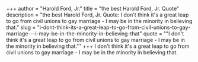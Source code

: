 +++
author = "Harold Ford, Jr."
title = "the best Harold Ford, Jr. Quote"
description = "the best Harold Ford, Jr. Quote: I don't think it's a great leap to go from civil unions to gay marriage - I may be in the minority in believing that."
slug = "i-dont-think-its-a-great-leap-to-go-from-civil-unions-to-gay-marriage---i-may-be-in-the-minority-in-believing-that"
quote = '''I don't think it's a great leap to go from civil unions to gay marriage - I may be in the minority in believing that.'''
+++
I don't think it's a great leap to go from civil unions to gay marriage - I may be in the minority in believing that.
